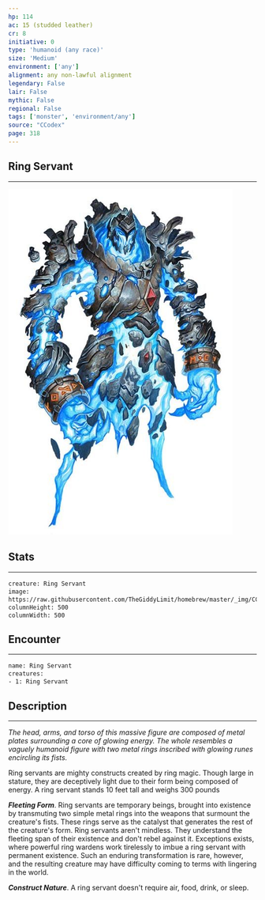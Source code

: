 ```yaml
---
hp: 114
ac: 15 (studded leather)
cr: 8
initiative: 0
type: 'humanoid (any race)'    
size: 'Medium'
environment: ['any']
alignment: any non-lawful alignment
legendary: False
lair: False
mythic: False
regional: False
tags: ['monster', 'environment/any']
source: "CCodex"
page: 318
---
```


## Ring Servant
---

![|600](https://raw.githubusercontent.com/TheGiddyLimit/homebrew/master/_img/CCodex/Ringservant.jpg)

## Stats
---

```statblock
creature: Ring Servant
image: https://raw.githubusercontent.com/TheGiddyLimit/homebrew/master/_img/CCodex/ringservant_token.png
columnHeight: 500
columnWidth: 500
```

## Encounter
---

```encounter-table
name: Ring Servant
creatures:
- 1: Ring Servant
```

## Description
---
_The head, arms, and torso of this massive figure are composed of metal plates surrounding a core of glowing energy. The whole resembles a vaguely humanoid figure with two metal rings inscribed with glowing runes encircling its fists._

Ring servants are mighty constructs created by ring magic. Though large in stature, they are deceptively light due to their form being composed of energy. A ring servant stands 10 feet tall and weighs 300 pounds

**_Fleeting Form_**. Ring servants are temporary beings, brought into existence by transmuting two simple metal rings into the weapons that surmount the creature's fists. These rings serve as the catalyst that generates the rest of the creature's form. Ring servants aren't mindless. They understand the fleeting span of their existence and don't rebel against it. Exceptions exists, where powerful ring wardens work tirelessly to imbue a ring servant with permanent existence. Such an enduring transformation is rare, however, and the resulting creature may have difficulty coming to terms with lingering in the world.


**_Construct Nature_**. A ring servant doesn't require air, food, drink, or sleep.






